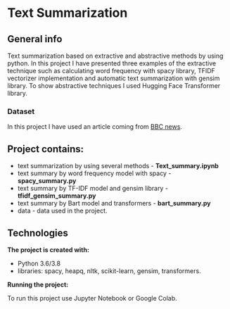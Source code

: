 # Text Summarization

## General info
Text summarization based on extractive and abstractive methods by using python. In this project I have presented three examples of the extractive technique such as calculating word frequency with spacy library, TFIDF vectorizer implementation and automatic text summarization with gensim library. To show abstractive techniques I used Hugging Face Transformer library.

### Dataset
In this project I have used an article coming from [BBC news](https://www.bbc.com/news).

## Project contains:
- text summarization by using several methods - **Text_summary.ipynb**
- text summary by word frequency model with spacy - **spacy_summary.py**
- text summary by TF-IDF model and gensim library - **tfidf_gensim_summary.py**
- text summary by Bart model and transformers - **bart_summary.py**
- data - data used in the project.

## Technologies

**The project is created with:**

- Python  3.6/3.8
- libraries: spacy, heapq, nltk, scikit-learn, gensim, transformers.

**Running the project:**

To run this project use Jupyter Notebook or Google Colab.
